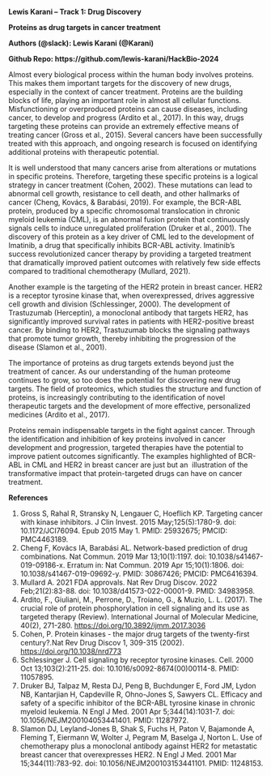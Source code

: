 
**Lewis Karani – Track 1: Drug Discovery**

**Proteins as drug targets in cancer treatment**

**Authors (@slack): Lewis Karani (@Karani)**

**Github Repo: https\://github.com/lewis-karani/HackBio-2024**

Almost every biological process within the human body involves proteins. This makes them important targets for the discovery of new drugs, especially in the context of cancer treatment. Proteins are the building blocks of life, playing an important role in almost all cellular functions. Misfunctioning or overproduced proteins can cause diseases, including cancer, to develop and progress (Ardito et al., 2017). In this way, drugs targeting these proteins can provide an extremely effective means of treating cancer (Gross et al., 2015). Several cancers have been successfully treated with this approach, and ongoing research is focused on identifying additional proteins with therapeutic potential.

It is well understood that many cancers arise from alterations or mutations in specific proteins. Therefore, targeting these specific proteins is a logical strategy in cancer treatment (Cohen, 2002). These mutations can lead to abnormal cell growth, resistance to cell death, and other hallmarks of cancer (Cheng, Kovács, & Barabási, 2019). For example, the BCR-ABL protein, produced by a specific chromosomal translocation in chronic myeloid leukemia (CML), is an abnormal fusion protein that continuously signals cells to induce unregulated proliferation (Druker et al., 2001). The discovery of this protein as a key driver of CML led to the development of Imatinib, a drug that specifically inhibits BCR-ABL activity. Imatinib’s success revolutionized cancer therapy by providing a targeted treatment that dramatically improved patient outcomes with relatively few side effects compared to traditional chemotherapy (Mullard, 2021).

Another example is the targeting of the HER2 protein in breast cancer. HER2 is a receptor tyrosine kinase that, when overexpressed, drives aggressive cell growth and division (Schlessinger, 2000). The development of Trastuzumab (Herceptin), a monoclonal antibody that targets HER2, has significantly improved survival rates in patients with HER2-positive breast cancer. By binding to HER2, Trastuzumab blocks the signaling pathways that promote tumor growth, thereby inhibiting the progression of the disease (Slamon et al., 2001).

The importance of proteins as drug targets extends beyond just the treatment of cancer. As our understanding of the human proteome continues to grow, so too does the potential for discovering new drug targets. The field of proteomics, which studies the structure and function of proteins, is increasingly contributing to the identification of novel therapeutic targets and the development of more effective, personalized medicines (Ardito et al., 2017).

Proteins remain indispensable targets in the fight against cancer. Through the identification and inhibition of key proteins involved in cancer development and progression, targeted therapies have the potential to improve patient outcomes significantly. The examples highlighted of BCR-ABL in CML and HER2 in breast cancer are just but an  illustration of the transformative impact that protein-targeted drugs can have on cancer treatment.

**References**

1.	Gross S, Rahal R, Stransky N, Lengauer C, Hoeflich KP. Targeting cancer with kinase inhibitors. J Clin Invest. 2015 May;125(5):1780-9. doi: 10.1172/JCI76094. Epub 2015 May 1. PMID: 25932675; PMCID: PMC4463189.
2.	Cheng F, Kovács IA, Barabási AL. Network-based prediction of drug combinations. Nat Commun. 2019 Mar 13;10(1):1197. doi: 10.1038/s41467-019-09186-x. Erratum in: Nat Commun. 2019 Apr 15;10(1):1806. doi: 10.1038/s41467-019-09692-y. PMID: 30867426; PMCID: PMC6416394.
3.	Mullard A. 2021 FDA approvals. Nat Rev Drug Discov. 2022 Feb;21(2):83-88. doi: 10.1038/d41573-022-00001-9. PMID: 34983958.
4.	Ardito, F., Giuliani, M., Perrone, D., Troiano, G., & Muzio, L. L. (2017). The crucial role of protein phosphorylation in cell signaling and its use as targeted therapy (Review). International Journal of Molecular Medicine, 40(2), 271-280. https://doi.org/10.3892/ijmm.2017.3036
5.	Cohen, P. Protein kinases - the major drug targets of the twenty-first century?.Nat Rev Drug Discov 1, 309-315 (2002). https://doi.org/10.1038/nrd773
6.	Schlessinger J. Cell signaling by receptor tyrosine kinases. Cell. 2000 Oct 13;103(2):211-25. doi: 10.1016/s0092-8674(00)00114-8. PMID: 11057895.
7.	Druker BJ, Talpaz M, Resta DJ, Peng B, Buchdunger E, Ford JM, Lydon NB, Kantarjian H, Capdeville R, Ohno-Jones S, Sawyers CL. Efficacy and safety of a specific inhibitor of the BCR-ABL tyrosine kinase in chronic myeloid leukemia. N Engl J Med. 2001 Apr 5;344(14):1031-7. doi: 10.1056/NEJM200104053441401. PMID: 11287972.
8.	Slamon DJ, Leyland-Jones B, Shak S, Fuchs H, Paton V, Bajamonde A, Fleming T, Eiermann W, Wolter J, Pegram M, Baselga J, Norton L. Use of chemotherapy plus a monoclonal antibody against HER2 for metastatic breast cancer that overexpresses HER2. N Engl J Med. 2001 Mar 15;344(11):783-92. doi: 10.1056/NEJM200103153441101. PMID: 11248153.

